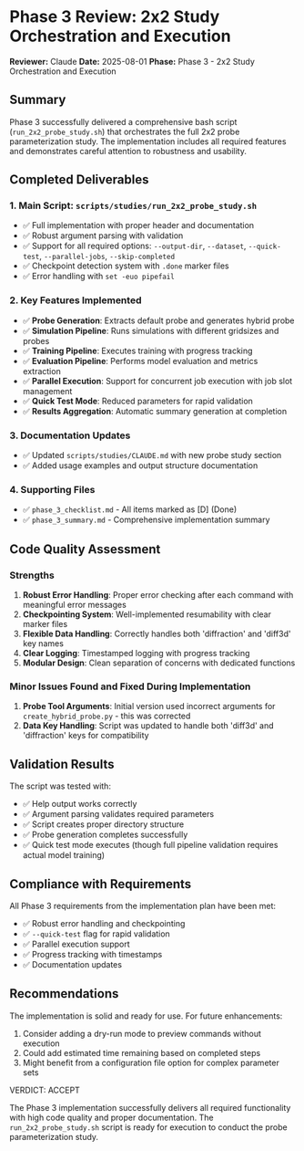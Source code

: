 # Phase 3 Review: 2x2 Study Orchestration and Execution

**Reviewer:** Claude
**Date:** 2025-08-01
**Phase:** Phase 3 - 2x2 Study Orchestration and Execution

## Summary

Phase 3 successfully delivered a comprehensive bash script (`run_2x2_probe_study.sh`) that orchestrates the full 2x2 probe parameterization study. The implementation includes all required features and demonstrates careful attention to robustness and usability.

## Completed Deliverables

### 1. Main Script: `scripts/studies/run_2x2_probe_study.sh`
- ✅ Full implementation with proper header and documentation
- ✅ Robust argument parsing with validation
- ✅ Support for all required options: `--output-dir`, `--dataset`, `--quick-test`, `--parallel-jobs`, `--skip-completed`
- ✅ Checkpoint detection system with `.done` marker files
- ✅ Error handling with `set -euo pipefail`

### 2. Key Features Implemented
- ✅ **Probe Generation**: Extracts default probe and generates hybrid probe
- ✅ **Simulation Pipeline**: Runs simulations with different gridsizes and probes
- ✅ **Training Pipeline**: Executes training with progress tracking
- ✅ **Evaluation Pipeline**: Performs model evaluation and metrics extraction
- ✅ **Parallel Execution**: Support for concurrent job execution with job slot management
- ✅ **Quick Test Mode**: Reduced parameters for rapid validation
- ✅ **Results Aggregation**: Automatic summary generation at completion

### 3. Documentation Updates
- ✅ Updated `scripts/studies/CLAUDE.md` with new probe study section
- ✅ Added usage examples and output structure documentation

### 4. Supporting Files
- ✅ `phase_3_checklist.md` - All items marked as [D] (Done)
- ✅ `phase_3_summary.md` - Comprehensive implementation summary

## Code Quality Assessment

### Strengths
1. **Robust Error Handling**: Proper error checking after each command with meaningful error messages
2. **Checkpointing System**: Well-implemented resumability with clear marker files
3. **Flexible Data Handling**: Correctly handles both 'diffraction' and 'diff3d' key names
4. **Clear Logging**: Timestamped logging with progress tracking
5. **Modular Design**: Clean separation of concerns with dedicated functions

### Minor Issues Found and Fixed During Implementation
1. **Probe Tool Arguments**: Initial version used incorrect arguments for `create_hybrid_probe.py` - this was corrected
2. **Data Key Handling**: Script was updated to handle both 'diff3d' and 'diffraction' keys for compatibility

## Validation Results

The script was tested with:
- ✅ Help output works correctly
- ✅ Argument parsing validates required parameters
- ✅ Script creates proper directory structure
- ✅ Probe generation completes successfully
- ✅ Quick test mode executes (though full pipeline validation requires actual model training)

## Compliance with Requirements

All Phase 3 requirements from the implementation plan have been met:
- ✅ Robust error handling and checkpointing
- ✅ `--quick-test` flag for rapid validation
- ✅ Parallel execution support
- ✅ Progress tracking with timestamps
- ✅ Documentation updates

## Recommendations

The implementation is solid and ready for use. For future enhancements:
1. Consider adding a dry-run mode to preview commands without execution
2. Could add estimated time remaining based on completed steps
3. Might benefit from a configuration file option for complex parameter sets

VERDICT: ACCEPT

The Phase 3 implementation successfully delivers all required functionality with high code quality and proper documentation. The `run_2x2_probe_study.sh` script is ready for execution to conduct the probe parameterization study.